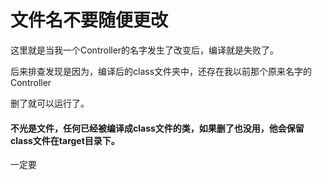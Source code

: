 # 文件名不要随便更改

这里就是当我一个Controller的名字发生了改变后，编译就是失败了。

后来排查发现是因为，编译后的class文件夹中，还存在我以前那个原来名字的Controller

删了就可以运行了。

#### 不光是文件，任何已经被编译成class文件的类，如果删了也没用，他会保留class文件在target目录下。

一定要